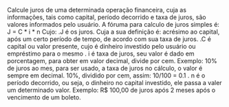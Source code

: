 Calcule juros de uma determinada operação financeira, cuja as informações, tais como capital, período decorrido e taxa de juros, são valores informados pelo usuário.
A fóruma para calculo de juros simples é:
   J = C * i * n 
Cujo:
 .J é os juros. Cuja a sua definição é: acrésimo ao capital, após um certo período de tempo, de acordo com sua taxa de juros.
 .C é capital ou valor presente, cujo é dinheiro investido pelo usuário ou empréstimo para o mesmo
 . i é taxa de juros, seu valor é dado em porcentagem, para obter em valor decimal, divide por cem. Exemplo: 10% de juros ao mes, para ser usado, a taxa de juros no cálculo, o valor é sempre em decimal. 10%, dividido por cem, assim: 10/100 = 0.1
 . n é o período decorrido, ou seja, o dinheiro no capital investido, ele passa a valer um determinado valor. Exemplo: R$ 100,00 de juros após 2 meses após o vencimento de um boleto.
